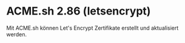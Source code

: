 # ACME.sh 2.86 (letsencrypt)

Mit ACME.sh können Let's Encrypt Zertifikate erstellt und aktualisiert werden.
<br>

